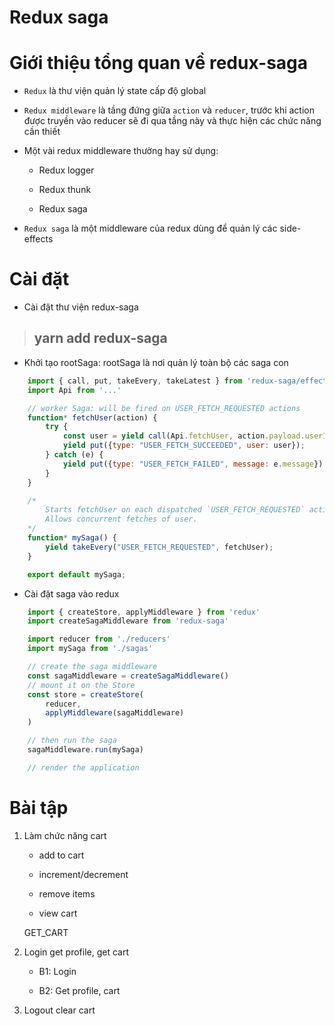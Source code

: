 # Redux saga

# Giới thiệu tổng quan về redux-saga

- `Redux` là thư viện quản lý state cấp độ global

- `Redux middleware` là tầng đứng giữa `action` và `reducer`, trước khi action được truyền vào reducer sẽ đi qua tầng này và thực hiện các chức năng cần thiết

- Một vài redux middleware thường hay sử dụng:
    
    - Redux logger

    - Redux thunk

    - Redux saga

- `Redux saga` là một middleware của redux dùng để quản lý các side-effects


# Cài đặt

- Cài đặt thư viện redux-saga

> ## yarn add redux-saga

- Khởi tạo rootSaga: rootSaga là nơi quản lý toàn bộ các saga con

```jsx
    import { call, put, takeEvery, takeLatest } from 'redux-saga/effects'
    import Api from '...'

    // worker Saga: will be fired on USER_FETCH_REQUESTED actions
    function* fetchUser(action) {
        try {
            const user = yield call(Api.fetchUser, action.payload.userId);
            yield put({type: "USER_FETCH_SUCCEEDED", user: user});
        } catch (e) {
            yield put({type: "USER_FETCH_FAILED", message: e.message});
        }
    }

    /*
        Starts fetchUser on each dispatched `USER_FETCH_REQUESTED` action.
        Allows concurrent fetches of user.
    */
    function* mySaga() {
        yield takeEvery("USER_FETCH_REQUESTED", fetchUser);
    }

    export default mySaga;
```

- Cài đặt saga vào redux

```jsx
    import { createStore, applyMiddleware } from 'redux'
    import createSagaMiddleware from 'redux-saga'

    import reducer from './reducers'
    import mySaga from './sagas'

    // create the saga middleware
    const sagaMiddleware = createSagaMiddleware()
    // mount it on the Store
    const store = createStore(
        reducer,
        applyMiddleware(sagaMiddleware)
    )

    // then run the saga
    sagaMiddleware.run(mySaga)

    // render the application

```


# Bài tập


1. Làm chức năng cart 

    - add to cart

    - increment/decrement

    - remove items

    - view cart

    GET_CART

2. Login get profile, get cart

    - B1: Login

    - B2: Get profile, cart

3. Logout clear cart